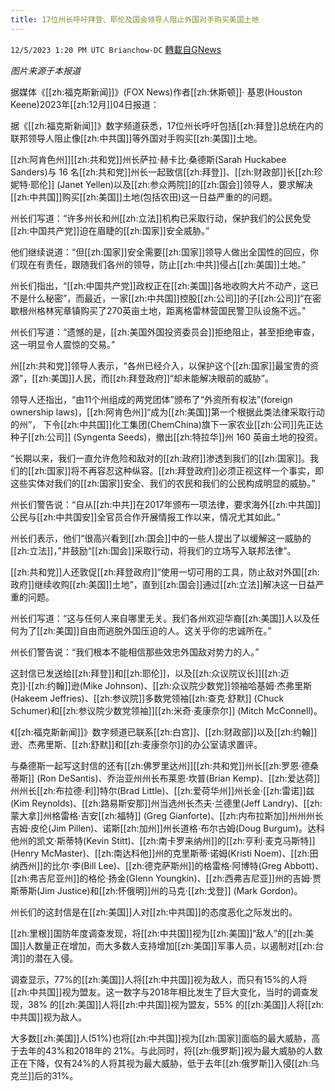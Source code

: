 ```yaml
---
title: 17位州长呼吁拜登、耶伦及国会领导人阻止外国对手购买美国土地
---
```

`12/5/2023 1:20 PM UTC Brianchow-DC` [轉載自GNews](https://gnews.org/articles/2073961)

*图片来源于本报道*

据媒体《[[zh:福克斯新闻]]》(FOX News)作者[[zh:休斯顿]]· 基恩(Houston Keene)2023年[[zh:12月]]04日报道：

据《[[zh:福克斯新闻]]》数字频道获悉，17位州长呼吁包括[[zh:拜登]]总统在内的联邦领导人阻止像[[zh:中共国]]等外国对手购买[[zh:美国]]土地。

[[zh:阿肯色州]][[zh:共和党]]州长萨拉·赫卡比·桑德斯(Sarah Huckabee Sanders)与 16 名[[zh:共和党]]州长一起致信[[zh:拜登]]、[[zh:财政部]]长[[zh:珍妮特·耶伦]] (Janet Yellen)以及[[zh:参众两院]]的[[zh:国会]]领导人，要求解决[[zh:中共国]]购买[[zh:美国]]土地(包括农田)这一日益严重的的问题。

州长们写道：“许多州长和州[[zh:立法]]机构已采取行动，保护我们的公民免受[[zh:中国共产党]]迫在眉睫的[[zh:国家]]安全威胁。”

他们继续说道：“但[[zh:国家]]安全需要[[zh:国家]]领导人做出全国性的回应，你们现在有责任，跟随我们各州的领导，防止[[zh:中共]]侵占[[zh:美国]]土地。”

州长们指出，“[[zh:中国共产党]]政权正在[[zh:美国]]各地收购大片不动产，这已不是什么秘密”，而最近，一家[[zh:中共国]]控股[[zh:公司]]的子[[zh:公司]]“在密歇根州格林宪章镇购买了270英亩土地，距离格雷林营国民警卫队设施不远。”

州长们写道：“遗憾的是，[[zh:美国外国投资委员会]]拒绝阻止，甚至拒绝审查，这一明显令人震惊的交易。”

州[[zh:共和党]]领导人表示，“各州已经介入，以保护这个[[zh:国家]]最宝贵的资源”，[[zh:美国]]人民，而[[zh:拜登政府]]“却未能解决眼前的威胁”。

领导人还指出，“由11个州组成的两党团体”颁布了“外资所有权法”(foreign ownership laws)，[[zh:阿肯色州]]“成为[[zh:美国]]第一个根据此类法律采取行动的州”， 下令[[zh:中共国]]化工集团(ChemChina)旗下一家农业[[zh:公司]]先正达种子[[zh:公司]] (Syngenta Seeds)，撤出[[zh:特拉华]]州 160 英亩土地的投资。

“长期以来，我们一直允许危险和敌对的[[zh:政府]]渗透到我们的[[zh:国家]]。我们的[[zh:国家]]将不再容忍这种纵容。[[zh:拜登政府]]必须正视这样一个事实，即这些实体对我们的[[zh:国家]]安全、我们的农民和我们的公民构成明显的威胁。”

州长们警告说：“自从[[zh:中共]]在2017年颁布一项法律，要求海外[[zh:中共国]]公民与[[zh:中共国安]]全官员合作开展情报工作以来，情况尤其如此。”

州长们表示，他们“很高兴看到[[zh:国会]]中的一些人提出了以缓解这一威胁的[[zh:立法]]，”并鼓励“[[zh:国会]]采取行动，将我们的立场写入联邦法律”。

[[zh:共和党]]人还敦促[[zh:拜登政府]]“使用一切可用的工具，防止敌对外国[[zh:政府]]继续收购[[zh:美国]]土地”，直到[[zh:国会]]通过[[zh:立法]]解决这一日益严重的问题。

州长们写道：“这与任何人来自哪里无关。我们各州欢迎华裔[[zh:美国]]人以及任何为了[[zh:美国]]自由而逃脱外国压迫的人。这关乎你的忠诚所在。”

州长们警告说：“我们根本不能相信那些效忠外国敌对势力的人。”

这封信已发送给[[zh:拜登]]和[[zh:耶伦]]，以及[[zh:众议院议长]][[zh:迈克]]·[[zh:约翰]]逊(Mike Johnson)、[[zh:众议院少数党]]领袖哈基姆·杰弗里斯(Hakeem Jeffries)、[[zh:参议院]]多数党领袖[[zh:查克·舒默]] (Chuck Schumer)和[[zh:参议院少数党领袖]][[zh:米奇·麦康奈尔]] (Mitch McConnell)。

《[[zh:福克斯新闻]]》数字频道已联系[[zh:白宫]]、[[zh:财政部]]以及[[zh:约翰]]逊、杰弗里斯、[[zh:舒默]]和[[zh:麦康奈尔]]的办公室请求置评。

与桑德斯一起写这封信的还有[[zh:佛罗里达州]][[zh:共和党]]州长[[zh:罗恩·德桑蒂斯]] (Ron DeSantis)、乔治亚州州长布莱恩·坎普(Brian Kemp)、[[zh:爱达荷]]州州长[[zh:布拉德·利]]特尔(Brad Little)、[[zh:爱荷华州]]州长金·[[zh:雷诺]]兹(Kim Reynolds)、[[zh:路易斯安那]]州当选州长杰夫·兰德里(Jeff Landry)、[[zh:蒙大拿]]州格雷格·吉安[[zh:福特]] (Greg Gianforte)、[[zh:内布拉斯加]]州州州长吉姆·皮伦(Jim Pillen)、诺斯[[zh:加州]]州长道格·布尔古姆(Doug Burgum)。达科他州的凯文·斯蒂特(Kevin Stitt)、[[zh:南卡罗来纳州]]的[[zh:亨利·麦克马斯特]] (Henry McMaster)、[[zh:南达科他]]州的克里斯蒂·诺姆(Kristi Noem)、[[zh:田纳西州]]的比尔·李(Bill Lee)、[[zh:德克萨斯州]]的格雷格·阿博特(Greg Abbott)、[[zh:弗吉尼亚州]]的格伦·扬金(Glenn Youngkin)、[[zh:西弗吉尼亚]]州的吉姆·贾斯蒂斯(Jim Justice)和[[zh:怀俄明]]州的马克·[[zh:戈登]] (Mark Gordon)。

州长们的这封信是在[[zh:美国]]人对[[zh:中共国]]的态度恶化之际发出的。

[[zh:里根]]国防年度调查发现，将[[zh:中共国]]视为[[zh:美国]]“敌人”的[[zh:美国]]人数量正在增加，而大多数人支持增加[[zh:美国]]军事人员，以遏制对[[zh:台湾]]的潜在入侵。

调查显示，77%的[[zh:美国]]人将[[zh:中共国]]视为敌人，而只有15%的人将[[zh:中共国]]视为盟友。这一数字与2018年相比发生了巨大变化，当时的调查发现，38% 的[[zh:美国]]人将[[zh:中共国]]视为盟友，55% 的[[zh:美国]]人将[[zh:中共国]]视为敌人。

大多数[[zh:美国]]人(51%)也将[[zh:中共国]]视为[[zh:国家]]面临的最大威胁，高于去年的43%和2018年的 21%。与此同时，将[[zh:俄罗斯]]视为最大威胁的人数正在下降，仅有24%的人将其视为最大威胁，低于去年[[zh:俄罗斯]]入侵[[zh:乌克兰]]后的31%。
